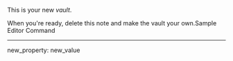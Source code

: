 This is your new *vault*.



When you're ready, delete this note and make the vault your own.Sample Editor Command




---
new_property: new_value